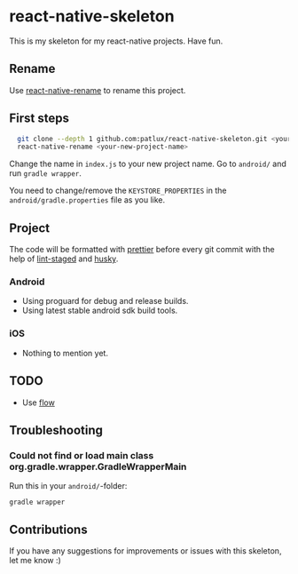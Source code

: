 # react-native-skeleton

This is my skeleton for my react-native projects. Have fun.

## Rename

Use [react-native-rename](https://github.com/junedomingo/react-native-rename) to rename this project.

## First steps

```bash
  git clone --depth 1 github.com:patlux/react-native-skeleton.git <your-new-project-name>
  react-native-rename <your-new-project-name>
```

Change the name in `index.js` to your new project name.
Go to `android/` and run `gradle wrapper`.

You need to change/remove the `KEYSTORE_PROPERTIES` in the `android/gradle.properties` file as you like.

## Project

The code will be formatted with [prettier](https://github.com/prettier/prettier) before every git commit with the help of [lint-staged](https://github.com/okonet/lint-staged) and [husky](https://github.com/typicode/husky).

### Android

- Using proguard for debug and release builds.
- Using latest stable android sdk build tools.

### iOS

- Nothing to mention yet.

## TODO

- Use [flow](https://github.com/facebook/flow)

## Troubleshooting

### Could not find or load main class org.gradle.wrapper.GradleWrapperMain

Run this in your `android/`-folder:

```
gradle wrapper
```

## Contributions

If you have any suggestions for improvements or issues with this skeleton, let me know :)
